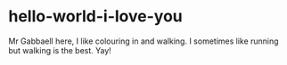 # hello-world-i-love-you

Mr Gabbaell here, I like colouring in and walking. I sometimes like running but walking is the best. Yay!
